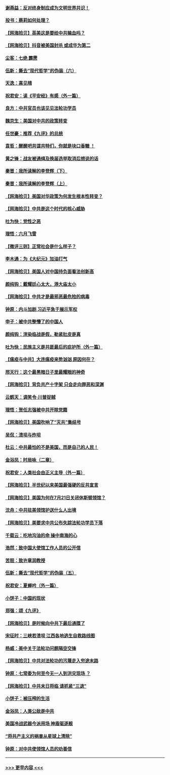 #### [谢燕益：反对终身制应成为文明世界共识！](../pages/nsc993/n12310465.md?t=08070851) 
#### [投书：蔡莉如何处理？](../pages/nsc993/n12310224.md?t=08070851) 
#### [【网海拾贝】英美这是要给中共输血吗？](../pages/nsc993/n12307646.md?t=08070851) 
#### [【网海拾贝】抖音被美国封杀 或成华为第二](../pages/nsc993/n12305277.md?t=08070851) 
#### [尘客：七绝 霹雳](../pages/nsc993/n12304053.md?t=08070851) 
#### [伍新：撕去“现代哲学”的伪装（六）](../pages/nsc993/n12303243.md?t=08070851) 
#### [天逸：喜见晴](../pages/nsc993/n12303226.md?t=08070851) 
#### [祝君安：读《平安经》有感（外一篇）](../pages/nsc993/n12303170.md?t=08070851) 
#### [良方：中共官员也该见见法轮功学员](../pages/nsc993/n12302985.md?t=08070851) 
#### [魏京生：美国对中共的政策转变](../pages/nsc993/n12302929.md?t=08070851) 
#### [任世豪：推荐《九评》的总统](../pages/nsc993/n12302838.md?t=08070851) 
#### [袁哲：醒醒吧共谍共特们，你就是块口香糖 ！](../pages/nsc993/n12302678.md?t=08070851) 
#### [黄之锋：战友被通缉及换届选举取消后想说的话](../pages/nsc993/n12302681.md?t=08070851) 
#### [秦晋：我所读解的李登辉（下）](../pages/nsc993/n12302171.md?t=08070851) 
#### [秦晋：我所读解的李登辉（上）](../pages/nsc993/n12301979.md?t=08070851) 
#### [【网海拾贝】美国对华政策为何发生根本性转变？](../pages/nsc993/n12302091.md?t=08070851) 
#### [【网海拾贝】中共是这个时代的核心威胁](../pages/nsc993/n12300541.md?t=08070851) 
#### [吐为快：党性之恶](../pages/nsc993/n12300263.md?t=08070851) 
#### [理悟：六月飞雪](../pages/nsc993/n12300243.md?t=08070851) 
#### [【微评三则】正常社会是什么样子？](../pages/nsc993/n12300228.md?t=08070851) 
#### [李木通：为《大纪元》加油打气](../pages/nsc993/n12280363.md?t=08070851) 
#### [【网海拾贝】美国人对中国持负面看法创新高](../pages/nsc993/n12298720.md?t=08070851) 
#### [颜纯钩：戴耀廷心太大，港大庙太小](../pages/nsc993/n12297682.md?t=08070851) 
#### [【网海拾贝】中共才是最邪恶最危险的病毒](../pages/nsc993/n12296470.md?t=08070851) 
#### [钟原：内斗加剧 习近平急于展示军权](../pages/nsc993/n12292544.md?t=08070851) 
#### [申子：被中共整懵了的中国人](../pages/nsc993/n12291389.md?t=08070851) 
#### [颜纯钩：渲染临战是假，勒紧肚皮是真](../pages/nsc993/n12290945.md?t=08070851) 
#### [吐为快：民族主义是共匪最后的庇护所（外一篇）](../pages/nsc993/n12290887.md?t=08070851) 
#### [【瘟疫与中共】大连瘟疫来势汹汹 原因何在？](../pages/nsc993/n12287474.md?t=08070851) 
#### [邢天行：这个最黑暗日子里最耀眼的神奇](../pages/nsc993/n12289882.md?t=08070851) 
#### [【网海拾贝】背负共产十字架 只会走向罪恶和深渊](../pages/nsc993/n12288290.md?t=08070851) 
#### [云鹤天：调笑令·川普捉贼](../pages/nsc993/n12285672.md?t=08070851) 
#### [理悟：贺任志强被中共开除党籍](../pages/nsc993/n12285597.md?t=08070851) 
#### [【网海拾贝】美国吹响了“灭共”集结号](../pages/nsc993/n12284522.md?t=08070851) 
#### [吴侃：溃坝与炸坝](../pages/nsc993/n12283593.md?t=08070851) 
#### [杜云：中共最怕的不是美国，而是自己的人民！](../pages/nsc993/n12282935.md?t=08070851) 
#### [金浴凤：时局咏（二章）](../pages/nsc993/n12282923.md?t=08070851) 
#### [祝君安：人类社会由正义主导（外一篇）](../pages/nsc993/n12282809.md?t=08070851) 
#### [【网海拾贝】半世纪以来美国最强硬的反共宣言](../pages/nsc993/n12282656.md?t=08070851) 
#### [【网海拾贝】美国为何在7月21日关闭休斯顿领馆？](../pages/nsc993/n12279731.md?t=08070851) 
#### [沈舟：中共驻美领馆护送什么人出境](../pages/nsc993/n12278949.md?t=08070851) 
#### [【网海拾贝】美要求中共公布失踪法轮功学员下落](../pages/nsc993/n12277656.md?t=08070851) 
#### [千载云：吃地沟油的命 操中南海的心](../pages/nsc993/n12277533.md?t=08070851) 
#### [浩然：致中国大使馆工作人员的公开信](../pages/nsc993/n12277436.md?t=08070851) 
#### [苦胆：致许章润教授](../pages/nsc993/n12274876.md?t=08070851) 
#### [伍新：撕去“现代哲学”的伪装（五）](../pages/nsc993/n12274833.md?t=08070851) 
#### [祝君安：夏蝉吟（外一篇）](../pages/nsc993/n12274794.md?t=08070851) 
#### [小饼子：中国的现状](../pages/nsc993/n12274774.md?t=08070851) 
#### [郑强：颂《九评》](../pages/nsc993/n12274570.md?t=08070851) 
#### [【网海拾贝】是时候向中共下最后通牒了](../pages/nsc993/n12274156.md?t=08070851) 
#### [宋征时：三峡若溃坝 江西各地逃生自救路线图](../pages/nsc993/n12274031.md?t=08070851) 
#### [杨威：美中关于法轮功问题隔空交锋](../pages/nsc993/n12273317.md?t=08070851) 
#### [【网海拾贝】中共对法轮功的污蔑走入穷途末路](../pages/nsc993/n12272307.md?t=08070851) 
#### [钟原：七常委为何至今无一人到洪灾现场 ？](../pages/nsc993/n12270614.md?t=08070851) 
#### [【网海拾贝】中共末日将临 请抓紧“三退”](../pages/nsc993/n12269476.md?t=08070851) 
#### [小饼子：被压榨的生活](../pages/nsc993/n12268533.md?t=08070851) 
#### [金浴凤：人类公敌是中共](../pages/nsc993/n12268134.md?t=08070851) 
#### [美国冷战武器今派用场 神盾驱逐舰](../pages/nsc993/n12267798.md?t=08070851) 
#### [“将共产主义的祸害从星球上清除”](../pages/nsc993/n12266142.md?t=08070851) 
#### [钟原：对中共使领馆人员的劝善信](../pages/nsc993/n12266890.md?t=08070851) 

----
#### [ >>> 更早内容 <<< ](../indexes/nsc993-earlier.md)
